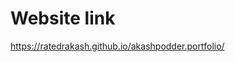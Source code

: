 # Website link

https://ratedrakash.github.io/akashpodder.portfolio/

<!-- ## Home Page looks like -->